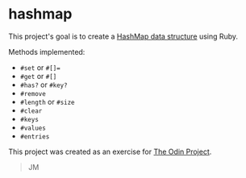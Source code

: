 # hashmap
This project's goal is to create a [HashMap data structure](https://en.wikipedia.org/wiki/Hash_table) using Ruby.

Methods implemented:
* `#set` or `#[]=`
* `#get` or `#[]`
* `#has?` or `#key?`
* `#remove`
* `#length` or `#size`
* `#clear`
* `#keys`
* `#values`
* `#entries`

This project was created as an exercise for [The Odin Project](https://www.theodinproject.com/lessons/ruby-hashmap).

> JM